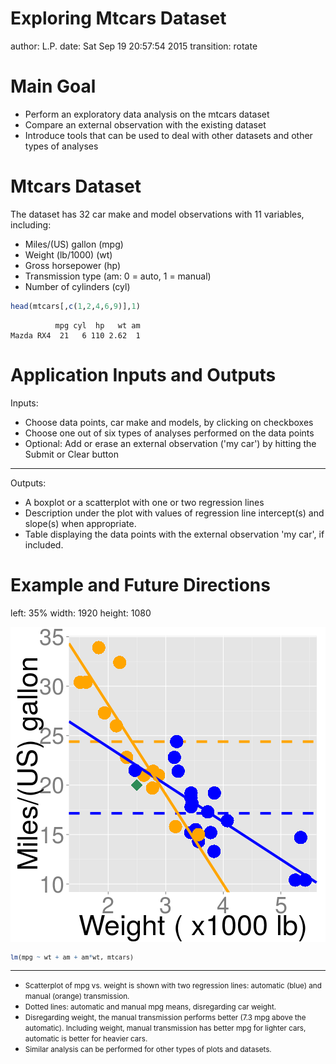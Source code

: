 Exploring Mtcars Dataset
========================================================
author: L.P.
date: Sat Sep 19 20:57:54 2015
transition: rotate

Main Goal
========================================================

- Perform an exploratory data analysis on the mtcars dataset
- Compare an external observation with the existing dataset
- Introduce tools that can be used to deal with other datasets and other types of analyses

Mtcars Dataset
========================================================

The dataset has 32 car make and model observations with 11 variables,
including:
- Miles/(US) gallon (mpg)
- Weight (lb/1000) (wt)
- Gross horsepower (hp)
- Transmission type (am: 0 = auto, 1 = manual)
- Number of cylinders (cyl)


```r
head(mtcars[,c(1,2,4,6,9)],1)
```

```
          mpg cyl  hp   wt am
Mazda RX4  21   6 110 2.62  1
```

Application Inputs and Outputs
=======================================================

Inputs:
- Choose data points, car make and models, by clicking on checkboxes
- Choose one out of six types of analyses performed on the data points
- Optional: Add or erase an external observation ('my car')
by hitting the Submit or Clear button

***

Outputs:
- A boxplot or a scatterplot with one or two regression lines
- Description under the plot with values of regression line intercept(s) and slope(s) when appropriate.
- Table displaying the data points with the external observation 'my car', if included.


Example and Future Directions
========================================================
left: 35%
width: 1920
height: 1080

![plot of chunk unnamed-chunk-2](shiny_app_pres-figure/unnamed-chunk-2-1.png) 
<small>

```r
lm(mpg ~ wt + am + am*wt, mtcars)
```
</small>


***

- <small> Scatterplot of mpg vs. weight is shown with two regression lines: 
automatic (blue) and manual (orange) transmission.</small>
- <small> Dotted lines: automatic and manual mpg means, disregarding car weight.</small>
- <small> Disregarding weight, the manual transmission performs better (7.3 mpg above the automatic). Including weight, 
manual transmission has better mpg for lighter cars, automatic is better for heavier cars.</small>
- <small> Similar analysis can be performed for other types of plots and datasets.</small>




